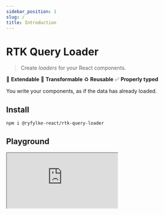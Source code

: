 ```yaml
---
sidebar_position: 1
slug: /
title: Introduction
---
```


# RTK Query Loader

> Create _loaders_ for your React components.

🔗 **Extendable**
💫 **Transformable**
♻️ **Reusable**
✅ **Properly typed**

You write your components, as if the data has already loaded.

## Install

```shell
npm i @ryfylke-react/rtk-query-loader
```

## Playground

<iframe 
    src="https://codesandbox.io/embed/ryfylke-react-rtk-query-loader-demo-du3936?codemirror=1&fontsize=14&hidenavigation=1&module=%2Fsrc%2Fpokemon%2FPokemon.tsx&theme=dark"
    style={{width: "100%", height: 600, marginBottom: "1rem"}}
    title="@ryfylke-react/rtk-query-loader Demo"
    allow="accelerometer; ambient-light-sensor; camera; encrypted-media; geolocation; gyroscope; hid; microphone; midi; payment; usb; vr; xr-spatial-tracking"
    sandbox="allow-forms allow-modals allow-popups allow-presentation allow-same-origin allow-scripts"
></iframe>
